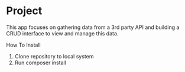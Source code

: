# Project
This app focuses on gathering data from a 3rd party API and building a CRUD interface to view and manage this data.

How To Install
1. Clone repository to local system 
2. Run composer install
